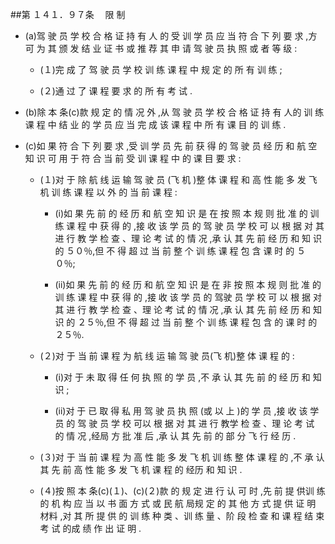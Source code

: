 ##第 １４１．９７条 　限 制

- (a)驾 驶 员 学 校 合 格 证 持 有 人 的 受 训 学 员 应 当 符 合 下 列 要 求 ,方 可 为 其 颁 发 结 业 证 书 或 推 荐 其 申 请 驾 驶 员 执 照 或 者 等 级 : 

  + (１)完 成 了 驾 驶 员 学 校 训 练 课 程 中 规 定 的 所 有 训 练 ; 

  + (２)通 过 了 课 程 要 求 的 所 有 考 试 .

- (b)除 本 条(c)款 规 定 的 情 况 外 ,从 驾 驶 员 学 校 合 格 证 持 有 人的 训 练 课 程 中 结 业 的 学 员 应 当 完 成 该 课 程 中 所 有 课 目 的 训 练 . 

- (c)如 果 符 合 下 列 要 求 ,受 训 学 员 先 前 获 得 的 驾 驶 员 经 历 和 航 空 知 识 可 用 于 符 合 当 前 受 训 课 程 中 的 课 目 要 求 :

  + (１)对 于 除 航 线 运 输 驾 驶 员 (飞 机 )整 体 课 程 和 高 性 能 多 发 飞 机 训 练 课 程 以 外 的 当 前 课 程 :

    * (i)如 果 先 前 的 经 历 和 航 空 知 识 是 在 按 照 本 规 则 批 准 的 训 练 课 程 中 获 得 的 ,接 收 该 学 员 的 驾 驶 员 学 校 可 以 根 据 对 其 进 行 教 学 检 查 、理 论 考 试 的 情 况 ,承 认 其 先 前 经 历 和 知 识 的 ５０％,但 不 得 超 过 当 前 整 个 训 练 课 程 包 含 课 时 的 ５０％;

    * (ii)如 果 先 前 的 经 历 和 航 空 知 识 是 在 非 按 照 本 规 则 批 准 的 训 练 课 程 中 获 得 的 ,接 收 该 学 员 的 驾驶 员 学 校 可 以 根 据 对 其 进 行 教 学 检 查 、理 论 考 试 的 情 况 ,承 认 其 先 前 经 历 和 知 识 的 ２５％,但 不 得 超 过 当 前 整 个 训 练 课 程 包 含 的 课 时 的 ２５％.

  + (２)对 于 当 前 课 程 为 航 线 运 输 驾 驶 员(飞 机)整 体 课 程 的 : 
    * (i)对 于 未 取 得 任 何 执 照 的 学 员 ,不 承 认 其 先 前 的 经 历 和 知识 ;

    * (ii)对 于 已 取 得 私 用 驾 驶 员 执 照 (或 以 上 )的 学 员 ,接 收 该 学员 的 驾 驶 员 学 校 可以 根 据 对 其 进 行 教学 检 查 、理 论 考 试 的 情 况 ,经局 方 批 准 后 ,承 认 其 先 前 的 部 分 飞 行 经 历 . 

  + (３)对 于 当 前 课 程 为 高 性 能 多 发 飞 机 训 练 整 体 课 程 的 ,不 承 认其 先 前 高 性 能 多 发 飞 机 课 程 的 经历 和 知 识 . 

  + (４)按 照 本 条(c)(１)、(c)(２)款 的 规 定 进 行 认 可 时 ,先 前 提 供训 练 的 机 构 应 当 以 书 面 方 式 或 民 航 局规 定 的 其 他 方 式 提 供 证 明 材料 ,对 其 所 提 供 的 训 练 种 类 、训 练 量 、阶 段 检 查 和 课 程 结 束 考 试 的成 绩 作 出 证 明 .